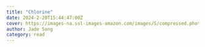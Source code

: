 ```yaml
---
title: "Chlorine"
date: 2024-2-20T15:44:47:00Z
cover: https://images-na.ssl-images-amazon.com/images/S/compressed.photo.goodreads.com/books/1675642051i/61387386.jpg
author: Jade Song
category: read
---
```

